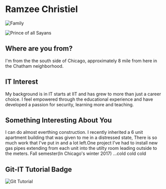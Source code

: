 # Ramzee Christiel

![Family](images/family.png "Family")

![Prince of all Sayans](images/vegeta.jpg "Vegeta")

## Where are you from?

I'm from the the south side of Chicago, approximately 8 mile from here in the Chatham neighborhood.

## IT Interest

My background is in IT starts at IIT and has grew to more than just a career choice. I feel empowered through the educational experience and have developed a passion for security, learning more and teaching.

## Something Interesting About You

I can do almost everthing construction. I recently inherited a 6 unit apartment building that was given to me in a distressed state, There is so much work that I've put in and a lot left.One project I've had to install new gas pipes extending from each unit into the utilty room leading outside to the meters. Fall semester(In Chicago's winter 2017) ...cold cold cold

## Git-IT Tutorial Badge

![Git Tutorial](images/badge.png "Result")
